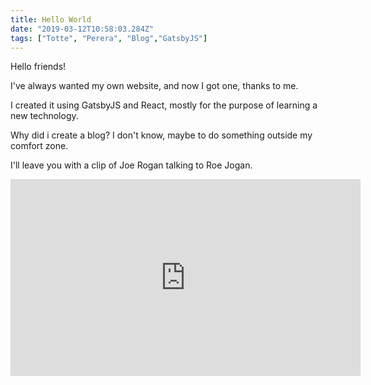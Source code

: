 ```yaml
---
title: Hello World
date: "2019-03-12T10:58:03.284Z"
tags: ["Totte", "Perera", "Blog","GatsbyJS"]
---
```


Hello friends!

I've always wanted my own website, and now I got one, thanks to me.

I created it using GatsbyJS and React, mostly for the purpose of learning a new technology.

Why did i create a blog? I don't know, maybe to do something outside my comfort zone.


I'll leave you with a clip of Joe Rogan talking to Roe Jogan.

<iframe width="560" height="315" src="https://www.youtube.com/embed/-xY_D8SMNtE" frameborder="0" allow="accelerometer; encrypted-media; gyroscope; picture-in-picture" allowfullscreen></iframe>